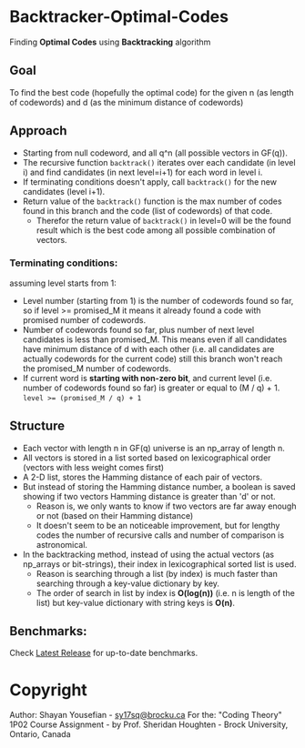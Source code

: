 # Backtracker-Optimal-Codes
Finding **Optimal Codes** using **Backtracking** algorithm

## Goal
To find the best code (hopefully the optimal code) for the given n (as length of codewords) and d (as the minimum distance of codewords)

## Approach
- Starting from null codeword, and all q^n (all possible vectors in GF(q)).
- The recursive function `backtrack()` iterates over each candidate (in level i) and find candidates (in next level=i+1) for each word in level i.
- If terminating conditions doesn't apply, call `backtrack()` for the new candidates (level i+1).
- Return value of the `backtrack()` function is the max number of codes found in this branch and the code (list of codewords) of that code.
    - Therefor the return value of `backtrack()` in level=0 will be the found result which is the best code among all possible combination of vectors.
### Terminating conditions:
assuming level starts from 1:
- Level number (starting from 1) is the number of codewords found so far, so if level >= promised_M it means it already found a code with promised number of codewords.
- Number of codewords found so far, plus number of next level candidates is less than promised_M. This means even if all candidates have minimum distance of d with each other (i.e. all candidates are actually codewords for the current code) still this branch won't reach the promised_M number of codewords.
- If current word is **starting with non-zero bit**, and current level (i.e. number of codewords found so far) is greater or equal to (M / q) + 1.
     `level >= (promised_M / q) + 1`

## Structure
- Each vector with length n in GF(q) universe is an np_array of length n.
- All vectors is stored in a list sorted based on lexicographical order (vectors with less weight comes first)
- A 2-D list, stores the Hamming distance of each pair of vectors.
- But instead of storing the Hamming distance number, a boolean is saved showing if two vectors Hamming distance is greater than 'd' or not.
    - Reason is, we only wants to know if two vectors are far away enough or not (based on their Hamming distance)
    - It doesn't seem to be an noticeable improvement, but for lengthy codes the number of recursive calls and number of comparison is astronomical.
- In the backtracking method, instead of using the actual vectors (as np_arrays or bit-strings), their index in lexicographical sorted list is used.
    - Reason is searching through a list (by index) is much faster than searching through a key-value dictionary by key.
    - The order of search in list by index is **O(log(n))** (i.e. n is length of the list) but key-value dictionary with string keys is **O(n)**.

## Benchmarks:
Check [Latest Release](https://github.com/shayan-ys/backtracker-optimal-codes/releases) for up-to-date benchmarks.

# Copyright
Author: Shayan Yousefian - sy17sq@brocku.ca
For the: "Coding Theory" 1P02 Course Assignment - by Prof. Sheridan Houghten - Brock University, Ontario, Canada
